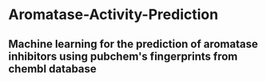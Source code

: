 # Aromatase-Activity-Prediction

## Machine learning  for the prediction of aromatase inhibitors using  pubchem's fingerprints from chembl database
